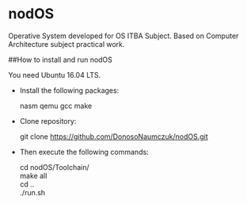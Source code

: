 # nodOS

Operative System developed for OS ITBA Subject. Based on Computer Architecture subject practical work.

##How to install and run nodOS

You need Ubuntu 16.04 LTS.

* Install the following packages:

    nasm qemu gcc make

* Clone repository:

    git clone https://github.com/DonosoNaumczuk/nodOS.git

* Then execute the following commands:

    cd nodOS/Toolchain/  
    make all  
    cd ..  
    ./run.sh  
